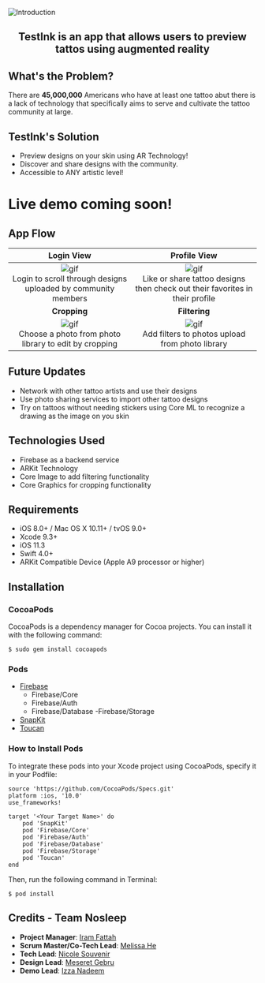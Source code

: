 ![Introduction](https://github.com/melissahe/TestInk/blob/qa/Gifs/Screen%20Shot%202018-04-06%20at%201.27.36%20PM.png)


## <p align="center"> TestInk is an app that allows users to preview tattos using augmented reality
</p>

## What's the Problem?
There are **45,000,000** Americans who have at least one tattoo abut there is a lack of technology that specifically aims to serve and cultivate the tattoo community at large.

## TestInk's Solution
- Preview designs on your skin using AR Technology!
- Discover and share designs with the community.
- Accessible to ANY artistic level!

<!---## Click on YouTube to preview a video of our app including AR functionality
<p align="center">
<a href="http://www.youtube.com/watch?feature=player_embedded&v=YOUTUBE_VIDEO_ID_HERE
" target="_blank"><img src="https://github.com/melissahe/TestInk/blob/qa/Gifs/youtubeImg.png" 
alt="https://github.com/melissahe/TestInk/blob/qa/Gifs/youtubeImg.png" width="240" height="180" border="10" /></a>
</p>--->

# Live demo coming soon!

## App Flow
**Login View**| **Profile View** |
:---: | :---: |
![gif](https://github.com/melissahe/TestInk/blob/qa/Gifs/Login.gif) <br/>Login to scroll through designs uploaded by community members | ![gif](https://github.com/melissahe/TestInk/blob/qa/Gifs/Like%20and%20Fev.gif) <br/>Like or share tattoo designs then check out their favorites in their profile | 
**Cropping**| **Filtering** |
![gif](https://github.com/melissahe/TestInk/blob/qa/Gifs/CropDemo.gif) <br/>Choose a photo from photo library to edit by cropping | ![gif](https://github.com/melissahe/TestInk/blob/qa/Gifs/FilterDemo.gif) <br/>Add filters to photos upload from photo library| |


## Future Updates
- Network with other tattoo artists and use their designs
- Use photo sharing services to import other tattoo designs
- Try on tattoos without needing stickers using Core ML to recognize a drawing as the image on you skin

## Technologies Used
- Firebase as a backend service
- ARKit Technology
- Core Image to add filtering functionality
- Core Graphics for cropping functionality


## Requirements
- iOS 8.0+ / Mac OS X 10.11+ / tvOS 9.0+
- Xcode 9.3+
- iOS 11.3
- Swift 4.0+
- ARKit Compatible Device (Apple A9 processor or higher)

## Installation

### CocoaPods
CocoaPods is a dependency manager for Cocoa projects. You can install it with the following command:

`$ sudo gem install cocoapods`

### Pods
- [Firebase](https://firebase.google.com)
  - Firebase/Core
  - Firebase/Auth
  - Firebase/Database
  -Firebase/Storage
- [SnapKit](http://snapkit.io/docs)
- [Toucan](https://github.com/gavinbunney/Toucan)

### How to Install Pods
To integrate these pods into your Xcode project using CocoaPods, specify it in your Podfile:
```
source 'https://github.com/CocoaPods/Specs.git'
platform :ios, '10.0'
use_frameworks!

target '<Your Target Name>' do
    pod 'SnapKit'
    pod 'Firebase/Core'
    pod 'Firebase/Auth'
    pod 'Firebase/Database'
    pod 'Firebase/Storage'
    pod 'Toucan'
end
```

Then, run the following command in Terminal:

`$ pod install`

## Credits - Team Nosleep
- **Project Manager**: [Iram Fattah](https://github.com/ifattah94/)
- **Scrum Master/Co-Tech Lead**: [Melissa He](https://github.com/melissahe/)
- **Tech Lead**: [Nicole Souvenir](https://github.com/ncsouvenir/)
- **Design Lead**: [Meseret Gebru](https://github.com/meseretgebru/)
- **Demo Lead**: [Izza Nadeem](https://github.com/izzanadeem/)

